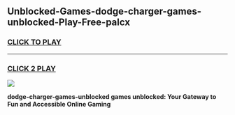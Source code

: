 
## Unblocked-Games-dodge-charger-games-unblocked-Play-Free-palcx
<h3>
<a href="https://premium76.site?title=dodge-charger-games-unblocked&ref=23A">CLICK TO PLAY</a></h3>
<hr>

<h3>
<a href="https://premium76.site?title=dodge-charger-games-unblocked&ref=23A">CLICK 2 PLAY</a>
  
</h3>

<a href="https://premium76.site?title=dodge-charger-games-unblocked&ref=23A"><img src="https://clearcache.store/games.png"></a>


**dodge-charger-games-unblocked games unblocked: Your Gateway to Fun and Accessible Online Gaming**
